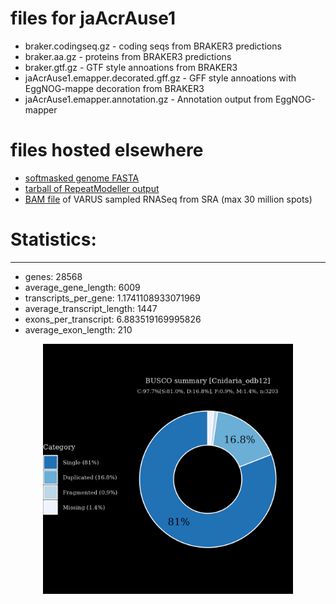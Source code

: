# files for jaAcrAuse1

* braker.codingseq.gz - coding seqs from BRAKER3 predictions
* braker.aa.gz - proteins from BRAKER3 predictions
* braker.gtf.gz - GTF style annoations from BRAKER3
* jaAcrAuse1.emapper.decorated.gff.gz - GFF style annoations with EggNOG-mappe decoration from BRAKER3
* jaAcrAuse1.emapper.annotation.gz - Annotation output from EggNOG-mapper

# files hosted elsewhere
* [softmasked genome FASTA](https://asg_hubs.cog.sanger.ac.uk/jaAcrAuse1/jaAcrAuse1.fa.masked)
* [tarball of RepeatModeller output](https://asg_hubs.cog.sanger.ac.uk/jaAcrAuse1/jaAcrAuse1.tar.xz)
* [BAM file](https://asg_hubs.cog.sanger.ac.uk/jaAcrAuse1/VARUS_modified.bam) of VARUS sampled RNASeq from SRA (max 30 million spots)

# Statistics:

---
 * genes: 28568
 * average_gene_length: 6009
 * transcripts_per_gene: 1.1741108933071969
 * average_transcript_length: 1447
 * exons_per_transcript: 6.883519169995826
 * average_exon_length: 210


<div style="text-align: center;">
  <img src="jaAcrAuse1_busco.jpeg" alt="Plot of BUSCO results" width="400"/>
</div>

